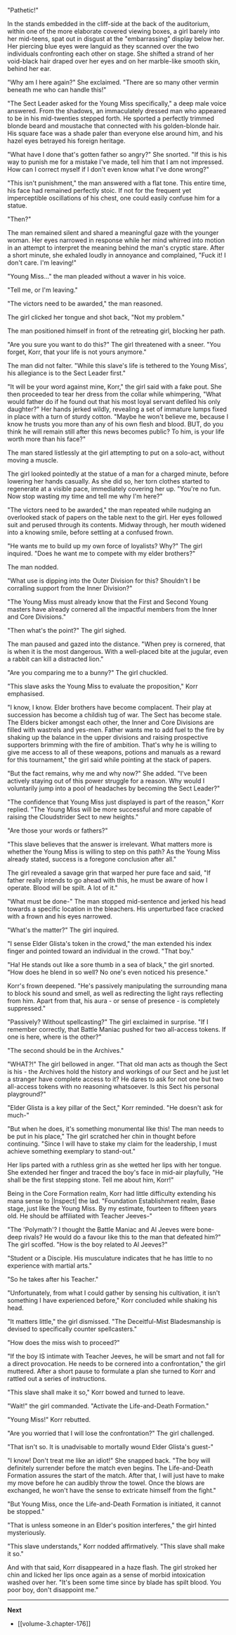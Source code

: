 
"Pathetic!"

In the stands embedded in the cliff-side at the back of the auditorium, within one of the more elaborate covered viewing boxes, a girl barely into her mid-teens, spat out in disgust at the "embarrassing" display below her. Her piercing blue eyes were languid as they scanned over the two individuals confronting each other on stage. She shifted a strand of her void-black hair draped over her eyes and on her marble-like smooth skin, behind her ear.

"Why am I here again?" She exclaimed. "There are so many other vermin beneath me who can handle this!"

"The Sect Leader asked for the Young Miss specifically," a deep male voice answered. From the shadows, an immaculately dressed man who appeared to be in his mid-twenties stepped forth. He sported a perfectly trimmed blonde beard and moustache that connected with his golden-blonde hair. His square face was a shade paler than everyone else around him, and his hazel eyes betrayed his foreign heritage.

"What have I done that's gotten father so angry?" She snorted. "If this is his way to punish me for a mistake I've made, tell him that I am not impressed. How can I correct myself if I don't even know what I've done wrong?"

"This isn't punishment," the man answered with a flat tone. This entire time, his face had remained perfectly stoic. If not for the frequent yet imperceptible oscillations of his chest, one could easily confuse him for a statue.

"Then?"

The man remained silent and shared a meaningful gaze with the younger woman. Her eyes narrowed in response while her mind whirred into motion in an attempt to interpret the meaning behind the man's cryptic stare. After a short minute, she exhaled loudly in annoyance and complained, "Fuck it! I don't care. I'm leaving!"

"Young Miss..." the man pleaded without a waver in his voice.

"Tell me, or I'm leaving."

"The victors need to be awarded," the man reasoned.

The girl clicked her tongue and shot back, "Not my problem."

The man positioned himself in front of the retreating girl, blocking her path.

"Are you sure you want to do this?" The girl threatened with a sneer. "You forget, Korr, that your life is not yours anymore."

The man did not falter. "While this slave's life is tethered to the Young Miss', his allegiance is to the Sect Leader first."

"It will be your word against mine, Korr," the girl said with a fake pout. She then proceeded to tear her dress from the collar while whimpering, "What would father do if he found out that his most loyal servant defiled his only daughter?" Her hands jerked wildly, revealing a set of immature lumps fixed in place with a turn of sturdy cotton. "Maybe he won't believe me, because I know he trusts you more than any of his own flesh and blood. BUT, do you think he will remain still after this news becomes public? To him, is your life worth more than his face?"

The man stared listlessly at the girl attempting to put on a solo-act, without moving a muscle.

The girl looked pointedly at the statue of a man for a charged minute, before lowering her hands casually. As she did so, her torn clothes started to regenerate at a visible pace, immediately covering her up. "You're no fun. Now stop wasting my time and tell me why I'm here?"

"The victors need to be awarded," the man repeated while nudging an overlooked stack of papers on the table next to the girl. Her eyes followed suit and perused through its contents. Midway through, her mouth widened into a knowing smile, before settling at a confused frown.

"He wants me to build up my own force of loyalists? Why?" The girl inquired. "Does he want me to compete with my elder brothers?"

The man nodded.

"What use is dipping into the Outer Division for this? Shouldn't I be corralling support from the Inner Division?"

"The Young Miss must already know that the First and Second Young masters have already cornered all the impactful members from the Inner and Core Divisions."

"Then what's the point?" The girl sighed.

The man paused and gazed into the distance. "When prey is cornered, that is when it is the most dangerous. With a well-placed bite at the jugular, even a rabbit can kill a distracted lion."

"Are you comparing me to a bunny?" The girl chuckled.

"This slave asks the Young Miss to evaluate the proposition," Korr emphasised.

"I know, I know. Elder brothers have become complacent. Their play at succession has become a childish tug of war. The Sect has become stale. The Elders bicker amongst each other, the Inner and Core Divisions are filled with wastrels and yes-men. Father wants me to add fuel to the fire by shaking up the balance in the upper divisions and raising prospective supporters brimming with the fire of ambition. That's why he is willing to give me access to all of these weapons, potions and manuals as a reward for this tournament," the girl said while pointing at the stack of papers.

"But the fact remains, why me and why now?" She added. "I've been actively staying out of this power struggle for a reason. Why would I voluntarily jump into a pool of headaches by becoming the Sect Leader?"

"The confidence that Young Miss just displayed is part of the reason," Korr replied. "The Young Miss will be more successful and more capable of raising the Cloudstrider Sect to new heights."

"Are those your words or fathers?"

"This slave believes that the answer is irrelevant. What matters more is whether the Young Miss is willing to step on this path? As the Young Miss already stated, success is a foregone conclusion after all."

The girl revealed a savage grin that warped her pure face and said, "If father really intends to go ahead with this, he must be aware of how I operate. Blood will be spilt. A lot of it."

"What must be done-" The man stopped mid-sentence and jerked his head towards a specific location in the bleachers. His unperturbed face cracked with a frown and his eyes narrowed.

"What's the matter?" The girl inquired.

"I sense Elder Glista's token in the crowd," the man extended his index finger and pointed toward an individual in the crowd. "That boy."

"Ha! He stands out like a sore thumb in a sea of black," the girl snorted. "How does he blend in so well? No one's even noticed his presence."

Korr's frown deepened. "He's passively manipulating the surrounding mana to block his sound and smell, as well as redirecting the light rays reflecting from him. Apart from that, his aura - or sense of presence - is completely suppressed."

"Passively? Without spellcasting?" The girl exclaimed in surprise. "If I remember correctly, that Battle Maniac pushed for two all-access tokens. If one is here, where is the other?"

"The second should be in the Archives."

"WHAT?!" The girl bellowed in anger. "That old man acts as though the Sect is his - the Archives hold the history and workings of our Sect and he just let a stranger have complete access to it? He dares to ask for not one but two all-access tokens with no reasoning whatsoever. Is this Sect his personal playground?"

"Elder Glista is a key pillar of the Sect," Korr reminded. "He doesn't ask for much-"

"But when he does, it's something monumental like this! The man needs to be put in his place," The girl scratched her chin in thought before continuing. "Since I will have to stake my claim for the leadership, I must achieve something exemplary to stand-out."

Her lips parted with a ruthless grin as she wetted her lips with her tongue. She extended her finger and traced the boy's face in mid-air playfully, "He shall be the first stepping stone. Tell me about him, Korr!"

Being in the Core Formation realm, Korr had little difficulty extending his mana sense to |Inspect| the lad. "Foundation Establishment realm, Base stage, just like the Young Miss. By my estimate, fourteen to fifteen years old. He should be affiliated with Teacher Jeeves-"

"The 'Polymath'? I thought the Battle Maniac and Al Jeeves were bone-deep rivals? He would do a favour like this to the man that defeated him?" The girl scoffed. "How is the boy related to Al Jeeves?"

"Student or a Disciple. His musculature indicates that he has little to no experience with martial arts."

"So he takes after his Teacher."

"Unfortunately, from what I could gather by sensing his cultivation, it isn't something I have experienced before," Korr concluded while shaking his head.

"It matters little," the girl dismissed. "The Deceitful-Mist Bladesmanship is devised to specifically counter spellcasters."

"How does the miss wish to proceed?"

"If the boy IS intimate with Teacher Jeeves, he will be smart and not fall for a direct provocation. He needs to be cornered into a confrontation," the girl muttered. After a short pause to formulate a plan she turned to Korr and rattled out a series of instructions.

"This slave shall make it so," Korr bowed and turned to leave.

"Wait!" the girl commanded. "Activate the Life-and-Death Formation."

"Young Miss!" Korr rebutted.

"Are you worried that I will lose the confrontation?" The girl challenged.

"That isn't so. It is unadvisable to mortally wound Elder Glista's guest-"

"I know! Don't treat me like an idiot!" She snapped back. "The boy will definitely surrender before the match even begins. The Life-and-Death Formation assures the start of the match. After that, I will just have to make my move before he can audibly throw the towel. Once the blows are exchanged, he won't have the sense to extricate himself from the fight."

"But Young Miss, once the Life-and-Death Formation is initiated, it cannot be stopped."

"That is unless someone in an Elder's position interferes," the girl hinted mysteriously.

"This slave understands," Korr nodded affirmatively. "This slave shall make it so."

And with that said, Korr disappeared in a haze flash. The girl stroked her chin and licked her lips once again as a sense of morbid intoxication washed over her. "It's been some time since by blade has spilt blood. You poor boy, don't disappoint me."

____

**Next**
* [[volume-3.chapter-176]]